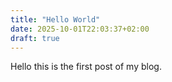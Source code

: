 ```yaml
---
title: "Hello World"
date: 2025-10-01T22:03:37+02:00
draft: true
---
```

Hello this is the first post of my blog.
